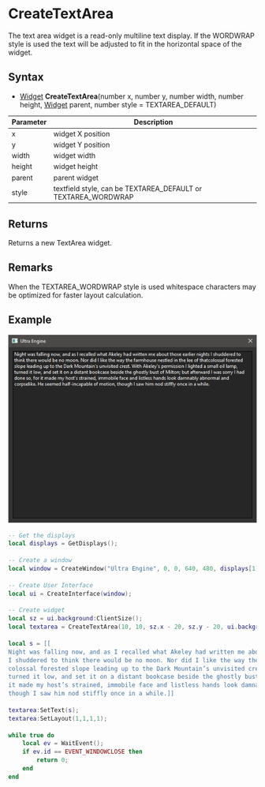 # CreateTextArea

The text area widget is a read-only multiline text display. If the WORDWRAP style is used the text will be adjusted to fit in the horizontal space of the widget.

## Syntax

- [Widget](Widget.md) **CreateTextArea**(number x, number y, number width, number height, [Widget](Widget.md) parent, number style = TEXTAREA_DEFAULT)

| Parameter | Description |
| --- | --- |
| x | widget X position |
| y | widget Y position |
| width | widget width |
| height | widget height |
| parent | parent widget |
| style | textfield style, can be TEXTAREA_DEFAULT or TEXTAREA_WORDWRAP |

## Returns

Returns a new TextArea widget.

## Remarks

When the TEXTAREA_WORDWRAP style is used whitespace characters may be optimized for faster layout calculation.

## Example

![](https://github.com/Leadwerks/Documentation/raw/master/Images/CreateTextArea.png)

```lua
-- Get the displays
local displays = GetDisplays();

-- Create a window
local window = CreateWindow("Ultra Engine", 0, 0, 640, 480, displays[1], WINDOW_TITLEBAR | WINDOW_RESIZABLE | WINDOW_CENTER);

-- Create User Interface
local ui = CreateInterface(window);

-- Create widget
local sz = ui.background:ClientSize();
local textarea = CreateTextArea(10, 10, sz.x - 20, sz.y - 20, ui.background, TEXTAREA_WORDWRAP);

local s = [[
Night was falling now, and as I recalled what Akeley had written me about those earlier nights \
I shuddered to think there would be no moon. Nor did I like the way the farmhouse nestled in the lee of that\
colossal forested slope leading up to the Dark Mountain’s unvisited crest. With Akeley’s permission I lighted a small oil lamp,\
turned it low, and set it on a distant bookcase beside the ghostly bust of Milton; but afterward I was sorry I had done so, for \
it made my host’s strained, immobile face and listless hands look damnably abnormal and corpselike. He seemed half-incapable of motion, \
though I saw him nod stiffly once in a while.]]

textarea:SetText(s);
textarea:SetLayout(1,1,1,1);

while true do
    local ev = WaitEvent();
    if ev.id == EVENT_WINDOWCLOSE then
        return 0;
    end
end
```
